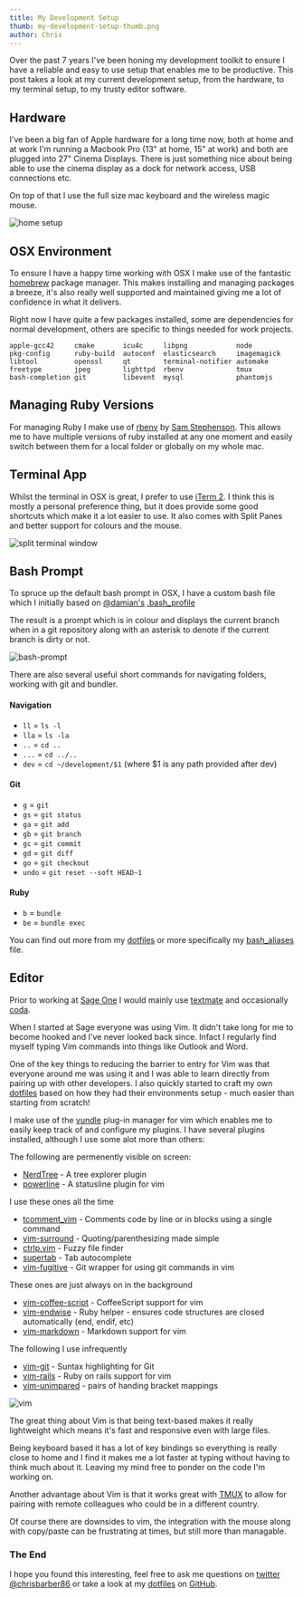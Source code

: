 ```yaml
---
title: My Development Setup
thumb: my-development-setup-thumb.png
author: Chris
---
```


Over the past 7 years I've been honing my development toolkit to ensure I have
a reliable and easy to use setup that enables me to be productive. This post 
takes a look at my current development setup, from the hardware, to my terminal
setup, to my trusty editor software.

## Hardware

I've been a big fan of Apple hardware for a long time now, both at home and at
work I'm running a Macbook Pro (13" at home, 15" at work) and both are plugged
into 27" Cinema Displays. There is just something nice about being able to use
the cinema display as a dock for network access, USB connections etc.

On top of that I use the full size mac keyboard and the wireless magic mouse.

![home setup](/images/home-setup.jpg)

## OSX Environment

To ensure I have a happy time working with OSX I make use of the fantastic
[homebrew](http://brew.sh/) package manager. This makes installing and managing
packages a breeze, it's also really well supported and maintained giving me
a lot of confidence in what it delivers.

Right now I have quite a few packages installed, some are dependencies for
normal development, others are specific to things needed for work projects.

```
apple-gcc42     cmake       icu4c     libpng            node
pkg-config      ruby-build  autoconf  elasticsearch     imagemagick
libtool         openssl     qt        terminal-notifier automake
freetype        jpeg        lighttpd  rbenv             tmux
bash-completion git         libevent  mysql             phantomjs
```

## Managing Ruby Versions

For managing Ruby I make use of [rbenv](https://github.com/sstephenson/rbenv) by
[Sam Stephenson](https://github.com/sstephenson). This allows me to have multiple
versions of ruby installed at any one moment and easily switch between them for
a local folder or globally on my whole mac.

## Terminal App

Whilst the terminal in OSX is great, I prefer to use [iTerm 2](https://www.iterm2.com/).
I think this is mostly a personal preference thing, but it does provide some
good shortcuts which make it a lot easier to use. It also comes with Split Panes
and better support for colours and the mouse.

![split terminal window](/images/terminal-split.png)

## Bash Prompt

To spruce up the default bash prompt in OSX, I have a custom bash file which I
initially based on [@damian's](https://twitter.com/damian/) [.bash_profile](https://github.com/damian/dotfiles/blob/master/bash_profile)

The result is a prompt which is in colour and displays the current branch when
in a git repository along with an asterisk to denote if the current branch is
dirty or not.

![bash-prompt](/images/bash-prompt.png)

There are also several useful short commands for navigating folders, working
with git and bundler.

#### Navigation

* `ll` = `ls -l`
* `lla` = `ls -la`
* `..` = `cd ..`
* `...` = `cd ../..`
* `dev` = `cd ~/development/$1` (where $1 is any path provided after dev)

#### Git

* `g` = `git`
* `gs` = `git status`
* `ga` = `git add`
* `gb` = `git branch`
* `gc` = `git commit`
* `gd` = `git diff`
* `go` = `git checkout`
* `undo` = `git reset --soft HEAD~1`

#### Ruby

* `b` = `bundle`
* `be` = `bundle exec`

You can find out more from my [dotfiles](https://github.com/chrisbarber86/dotfiles) or
more specifically my [bash_aliases](https://github.com/chrisbarber86/dotfiles/blob/master/bash_aliases) file.

## Editor

Prior to working at [Sage One](http://www.sageone.com) I would mainly use [textmate](https://macromates.com/)
and occasionally [coda](https://panic.com/coda/).

When I started at Sage everyone was using Vim. It didn't take long for me to
become hooked and I've never looked back since. Infact I regularly find myself
typing Vim commands into things like Outlook and Word.

One of the key things to reducing the barrier to entry for Vim was that everyone
around me was using it and I was able to learn directly from pairing up with
other developers. I also quickly started to craft my own [dotfiles](https://github.com/chrisbarber86/dotfiles)
based on how they had their environments setup - much easier than starting from
scratch!

I make use of the [vundle](https://github.com/gmarik/Vundle.vim) plug-in manager
for vim which enables me to easily keep track of and configure my plugins. I
have several plugins installed, although I use some alot more than others:

The following are permenently visible on screen:

* [NerdTree](https://github.com/scrooloose/nerdtree) - A tree explorer plugin
* [powerline](https://github.com/powerline/powerline) - A statusline plugin for vim

I use these ones all the time

* [tcomment_vim](https://github.com/tomtom/tcomment_vim) - Comments code by line or in blocks using a single command
* [vim-surround](https://github.com/tpope/vim-surround) - Quoting/parenthesizing made simple
* [ctrlp.vim](https://github.com/kien/ctrlp.vim) - Fuzzy file finder
* [supertab](https://github.com/ervandew/supertab) - Tab autocomplete
* [vim-fugitive](https://github.com/tpope/vim-fugitive) - Git wrapper for using git commands in vim

These ones are just always on in the background

* [vim-coffee-script](https://github.com/kchmck/vim-coffee-script) - CoffeeScript support for vim
* [vim-endwise](https://github.com/tpope/vim-endwise) - Ruby helper - ensures code structures are closed automatically (end, endif, etc)
* [vim-markdown](https://github.com/plasticboy/vim-markdown) - Markdown support for vim

The following I use infrequently

* [vim-git](https://github.com/tpope/vim-git) - Suntax highlighting for Git
* [vim-rails](https://github.com/tpope/vim-rails) - Ruby on rails support for vim
* [vim-unimpared](https://github.com/tpope/vim-unimpaired) - pairs of handing bracket mappings

![vim](/images/vim.png)

The great thing about Vim is that being text-based makes it really lightweight
which means it's fast and responsive even with large files.

Being keyboard based it has a lot of key bindings so everything is really close
to home and I find it makes me a lot faster at typing without having to think
much about it. Leaving my mind free to ponder on the code I'm working on.

Another advantage about Vim is that it works great with [TMUX](http://tmux.github.io/)
to allow for pairing with remote colleagues who could be in a different country.

Of course there are downsides to vim, the integration with the mouse along with
copy/paste can be frustrating at times, but still more than managable.

### The End

I hope you found this interesting, feel free to ask me questions on [twitter @chrisbarber86](https://twitter.com/ChrisBarber86)
or take a look at my [dotfiles](https://github.com/chrisbarber86/dotfiles) on [GitHub](https://github.com/ChrisBarber86).
